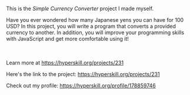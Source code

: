 This is the *Simple Currency Converter* project I made myself.


<p>Have you ever wondered how many Japanese yens you can have for 100 USD? In this project, you will write a program that converts a provided currency to another. In addition, you will improve your programming skills with JavaScript and get more comfortable using it!</p><br/><br/>Learn more at <a href="https://hyperskill.org/projects/231?utm_source=ide&utm_medium=ide&utm_campaign=ide&utm_content=project-card">https://hyperskill.org/projects/231</a>

Here's the link to the project: https://hyperskill.org/projects/231

Check out my profile: https://hyperskill.org/profile/178859746